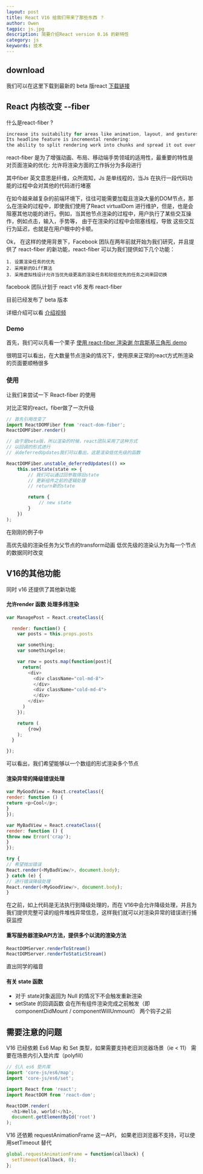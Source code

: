 ```yaml
---
layout: post
title: React V16 给我们带来了那些东西 ？
author: Owen
tagpic: js.jpg
description: 简要介绍React version 0.16 的新特性
category: js
keywords: 技术
---
```


## download

我们可以在这里下载到最新的 beta 版react [下载链接](https://github.com/facebook/react/releases/tag/16.0.0-beta.5)

## React 内核改变 --fiber

什么是react-fiber ?

```js
increase its suitability for areas like animation, layout, and gestures.
Its headline feature is incremental rendering: 
the ability to split rendering work into chunks and spread it out over multiple frames.
 ```

react-fiber 是为了增强动画、布局、移动端手势领域的适用性，最重要的特性是对页面渲染的优化: 允许将渲染方面的工作拆分为多段进行

其中fiber 英文意思是纤维，众所周知，Js 是单线程的，当Js 在执行一段代码功能的过程中会对其他的代码进行堵塞

在如今越来越复杂的前端环境下，往往可能需要加载且渲染大量的DOM节点，那么在渲染的过程中，即使我们使用了React virtualDom 进行维护，但是，也是会阻塞其他功能的进行。例如，当其他节点渲染的过程中，用户执行了某些交互操作，例如点击，输入，手势等， 由于在渲染的过程中会阻塞线程，导致 这些交互行为延迟，也就是在用户眼中的卡顿。

Ok， 在这样的使用背景下，Facebook 团队在两年前就开始为我们研究，并且提供了 react-fiber 的新功能，react-fiber 可以为我们提供如下几个功能：
	
	1. 设置渲染任务的优先
	2. 采用新的Diff算法
	3. 采用虚拟栈设计允许当优先级更高的渲染任务和较低优先的任务之间来回切换

facebook 团队计划于 react v16 发布 react-fiber

目前已经发布了 beta 版本 

详细介绍可以看 [介绍视频](https://www.youtube.com/watch?v=aV1271hd9ew)

### Demo

首先，我们可以先看一个栗子 [使用 react-fiber 渲染谢 尔宾斯基三角形 demo](https://claudiopro.github.io/react-fiber-vs-stack-demo/)

很明显可以看出，在大数量节点渲染的情况下，使用原来正常的react方式所渲染的页面要顺畅很多

### 使用

让我们来尝试一下 React-fiber 的使用

对比正常的react，fiber做了一次升级


```js
// 首先引用改变了
import ReactDOMFiber from 'react-dom-fiber';
ReactDOMFiber.render()
```

```js
// 由于是beta版，所以渲染的时候，react团队采用了这种方式
// 以回调的形式进行
// 从deferredUpdates我们可以看出，这是渲染低优先级的函数

ReactDOMFiber.unstable_deferredUpdates(() =>
	this.setState(state => {
		// 我们可以通过回参取得旧state
		// 更新组件之前的逻辑处理
		// return新的state

		return {
			// new state	
		}
	})
);
```

在刚刚的例子中

高优先级的渲染任务为父节点的transform动画
低优先级的渲染认为为每一个节点的数据同时改变

## V16的其他功能

同时 v16 还提供了其他新功能

#### 允许render 函数 处理多纬渲染

```js
var ManagePost = React.createClass({

  render: function() {
    var posts = this.props.posts

    var something;
    var somethingelse;

    var row = posts.map(function(post){
      return(
        <div>
          <div className="col-md-8">
          </div>
          <div className="cold-md-4">
          </div>
        </div>
      )
    });

    return (
        {row}
    );
  }

});
```
可以看出，我们希望能够以一个数组的形式渲染多个节点

#### 渲染异常的降级错误处理

```js
var MyGoodView = React.createClass({
render: function () {
return <p>Cool</p>;
}
});

var MyBadView = React.createClass({
render: function () {
throw new Error('crap');
}
});

try {
// 希望抛出错误
React.render(<MyBadView/>, document.body);
} catch (e) {
// 进行错误降级处理
React.render(<MyGoodView/>, document.body);
}
```
在之前，如上代码是无法执行到降级处理的，而在 V16中会允许降级处理，并且为我们提供完整可读的组件堆栈异常信息，这样我们就可以对渲染异常的错误进行捕获监控

#### 重写服务器渲染API方法，提供多个以流的渲染方法
	
```js
ReactDOMServer.renderToStream()
ReactDOMServer.renderToStaticStream()
```

直出同学的福音

####  有关 state 函数
* 对于 state对象返回为 Null 的情况下不会触发重新渲染
* setState 的回调函数 会在所有组件渲染完成之前触发（即componentDidMount / componentWillUnmount） 两个钩子之前

## 需要注意的问题

V16 已经依赖 Es6 Map 和 Set 类型，如果需要支持老旧浏览器场景（ie < 11） 需要在场景内引入垫片库（polyfill）

```js
// 引入 es6 垫片库
import 'core-js/es6/map';
import 'core-js/es6/set';

import React from 'react';
import ReactDOM from 'react-dom';

ReactDOM.render(
  <h1>Hello, world!</h1>,
  document.getElementById('root')
);
```

V16 还依赖 requestAnimationFrame 这一API， 如果老旧浏览器不支持，可以使用setTimeout 替代

```js
global.requestAnimationFrame = function(callback) {
  setTimeout(callback, 0);
};
```